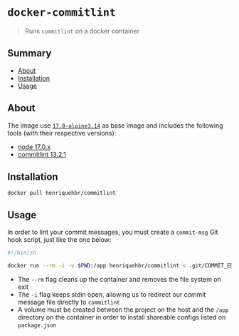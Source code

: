 # `docker-commitlint`

> Runs `commitlint` on a docker container

## Summary

- [About](#about)
- [Installation](#installation)
- [Usage](#usage)

## About

The image use [`17.0-alpine3.14`](https://github.com/nodejs/docker-node/blob/cbbf60da587a7ca135b573f4c05810d88f04ace7/17/alpine3.13/Dockerfile)
as base image and includes the following tools (with their respective versions):

- [node 17.0.x](https://github.com/nodejs/node)
- [commitlint 13.2.1](https://github.com/conventional-changelog/commitlint)

## Installation

```
docker pull henriquehbr/commitlint
```

## Usage

In order to lint your commit messages, you must create a `commit-msg`
Git hook script, just like the one below:

```sh
#!/bin/sh

docker run --rm -i -v $PWD:/app henriquehbr/commitlint < .git/COMMIT_EDITMSG
```

- The `--rm` flag cleans up the container and removes the file system on exit
- The `-i` flag keeps stdin open, allowing us to redirect our commit message
file directly to `commitlint`
- A volume must be created between the project on the host and the `/app`
directory on the container in order to install shareable configs listed
on `package.json`
